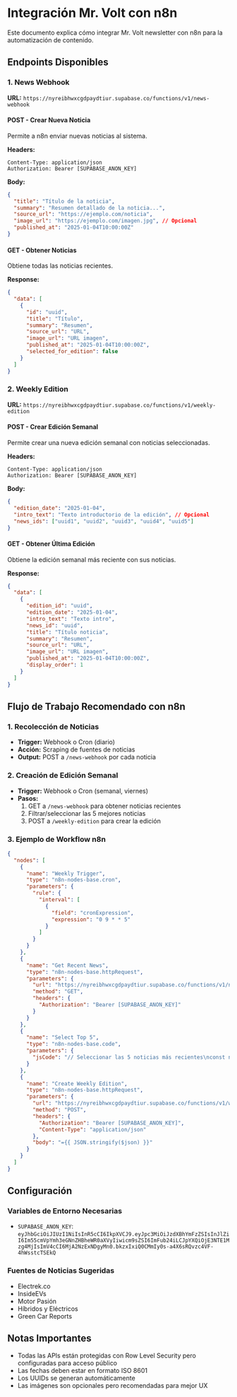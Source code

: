 
# Integración Mr. Volt con n8n

Este documento explica cómo integrar Mr. Volt newsletter con n8n para la automatización de contenido.

## Endpoints Disponibles

### 1. News Webhook
**URL:** `https://nyreibhwxcgdpaydtiur.supabase.co/functions/v1/news-webhook`

#### POST - Crear Nueva Noticia
Permite a n8n enviar nuevas noticias al sistema.

**Headers:**
```
Content-Type: application/json
Authorization: Bearer [SUPABASE_ANON_KEY]
```

**Body:**
```json
{
  "title": "Título de la noticia",
  "summary": "Resumen detallado de la noticia...",
  "source_url": "https://ejemplo.com/noticia",
  "image_url": "https://ejemplo.com/imagen.jpg", // Opcional
  "published_at": "2025-01-04T10:00:00Z"
}
```

#### GET - Obtener Noticias
Obtiene todas las noticias recientes.

**Response:**
```json
{
  "data": [
    {
      "id": "uuid",
      "title": "Título",
      "summary": "Resumen",
      "source_url": "URL",
      "image_url": "URL imagen",
      "published_at": "2025-01-04T10:00:00Z",
      "selected_for_edition": false
    }
  ]
}
```

### 2. Weekly Edition
**URL:** `https://nyreibhwxcgdpaydtiur.supabase.co/functions/v1/weekly-edition`

#### POST - Crear Edición Semanal
Permite crear una nueva edición semanal con noticias seleccionadas.

**Headers:**
```
Content-Type: application/json
Authorization: Bearer [SUPABASE_ANON_KEY]
```

**Body:**
```json
{
  "edition_date": "2025-01-04",
  "intro_text": "Texto introductorio de la edición", // Opcional
  "news_ids": ["uuid1", "uuid2", "uuid3", "uuid4", "uuid5"]
}
```

#### GET - Obtener Última Edición
Obtiene la edición semanal más reciente con sus noticias.

**Response:**
```json
{
  "data": [
    {
      "edition_id": "uuid",
      "edition_date": "2025-01-04",
      "intro_text": "Texto intro",
      "news_id": "uuid",
      "title": "Título noticia",
      "summary": "Resumen",
      "source_url": "URL",
      "image_url": "URL imagen",
      "published_at": "2025-01-04T10:00:00Z",
      "display_order": 1
    }
  ]
}
```

## Flujo de Trabajo Recomendado con n8n

### 1. Recolección de Noticias
- **Trigger:** Webhook o Cron (diario)
- **Acción:** Scraping de fuentes de noticias
- **Output:** POST a `/news-webhook` por cada noticia

### 2. Creación de Edición Semanal
- **Trigger:** Webhook o Cron (semanal, viernes)
- **Pasos:**
  1. GET a `/news-webhook` para obtener noticias recientes
  2. Filtrar/seleccionar las 5 mejores noticias
  3. POST a `/weekly-edition` para crear la edición

### 3. Ejemplo de Workflow n8n

```json
{
  "nodes": [
    {
      "name": "Weekly Trigger",
      "type": "n8n-nodes-base.cron",
      "parameters": {
        "rule": {
          "interval": [
            {
              "field": "cronExpression",
              "expression": "0 9 * * 5"
            }
          ]
        }
      }
    },
    {
      "name": "Get Recent News",
      "type": "n8n-nodes-base.httpRequest",
      "parameters": {
        "url": "https://nyreibhwxcgdpaydtiur.supabase.co/functions/v1/news-webhook",
        "method": "GET",
        "headers": {
          "Authorization": "Bearer [SUPABASE_ANON_KEY]"
        }
      }
    },
    {
      "name": "Select Top 5",
      "type": "n8n-nodes-base.code",
      "parameters": {
        "jsCode": "// Seleccionar las 5 noticias más recientes\nconst news = items[0].json.data;\nconst top5 = news.slice(0, 5);\nconst newsIds = top5.map(item => item.id);\n\nreturn [{\n  json: {\n    edition_date: new Date().toISOString().split('T')[0],\n    intro_text: \"Las noticias eléctricas más importantes de esta semana\",\n    news_ids: newsIds\n  }\n}];"
      }
    },
    {
      "name": "Create Weekly Edition",
      "type": "n8n-nodes-base.httpRequest",
      "parameters": {
        "url": "https://nyreibhwxcgdpaydtiur.supabase.co/functions/v1/weekly-edition",
        "method": "POST",
        "headers": {
          "Authorization": "Bearer [SUPABASE_ANON_KEY]",
          "Content-Type": "application/json"
        },
        "body": "={{ JSON.stringify($json) }}"
      }
    }
  ]
}
```

## Configuración

### Variables de Entorno Necesarias
- `SUPABASE_ANON_KEY`: `eyJhbGciOiJIUzI1NiIsInR5cCI6IkpXVCJ9.eyJpc3MiOiJzdXBhYmFzZSIsInJlZiI6Im55cmVpYmh3eGNnZHBheWR0aXVyIiwicm9sZSI6ImFub24iLCJpYXQiOjE3NTE1Mzg4MjIsImV4cCI6MjA2NzExNDgyMn0.bkzxIxiQ0CMmIy0s-a4X6sRQvzc4VF-4hWsstcTSEkQ`

### Fuentes de Noticias Sugeridas
- Electrek.co
- InsideEVs
- Motor Pasión
- Híbridos y Eléctricos
- Green Car Reports

## Notas Importantes
- Todas las APIs están protegidas con Row Level Security pero configuradas para acceso público
- Las fechas deben estar en formato ISO 8601
- Los UUIDs se generan automáticamente
- Las imágenes son opcionales pero recomendadas para mejor UX
